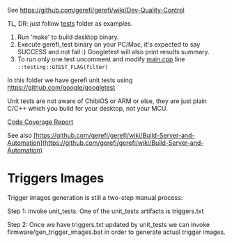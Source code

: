 See https://github.com/gerefi/gerefi/wiki/Dev-Quality-Control

TL, DR: just follow [tests](tests) folder as examples.

1. Run 'make' to build desktop binary.
1. Execute gerefi_test binary on your PC/Mac, it's expected to say SUCCESS and not fail :) Googletest will also print results summary.
1. To run only one test uncomment and modify [main.cpp](https://github.com/gerefi/gerefi/blob/master/unit_tests/main.cpp) line ``::testing::GTEST_FLAG(filter)``

In this folder we have gerefi unit tests using https://github.com/google/googletest

Unit tests are not aware of ChibiOS or ARM or else, they are just plain C/C++ which you build for your desktop, not your MCU.



[Code Coverage Report](https://gerefi.com/docs/unit_tests_coverage/)

See also [https://github.com/gerefi/gerefi/wiki/Build-Server-and-Automation](https://github.com/gerefi/gerefi/wiki/Build-Server-and-Automation)

# Triggers Images

Trigger images generation is still a two-step manual process:

Step 1: Invoke unit_tests. One of the unit_tests artifacts is triggers.txt

Step 2: Once we have triggers.txt updated by unit_tests we can invoke firmware/gen_trigger_images.bat in order
to generate actual trigger images.
